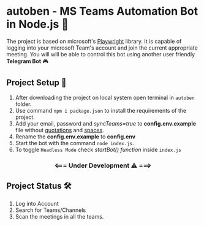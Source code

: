 # autoben - MS Teams Automation Bot in Node.js 🤖
The project is based on microsoft's [Playwright](https://playwright.dev/) library. It is capable of logging into your microsoft Team's account and join the current appropriate meeting. You will will be able to control this bot using another user friendly **Telegram Bot** 🎮

## Project Setup 🔧
1. After downloading the project on local system open terminal in `autoben` folder.
2. Use command `npm i package.json` to install the requirements of the project.
3. Add your email, password and _syncTeams=true_ to **config.env.example** file without <ins>quotations</ins> and <ins>spaces</ins>.
4. Rename the **config.env.example** to **config.env**
5. Start the bot with the command `node index.js`.
6. To toggle `Headless Mode` check _startBot() function_ inside `index.js`


<h3 align="center" > <=== Under Development ⚠ ===> </h3>

## Project Status 🛠
1. Log into Account
2. Search for Teams/Channels
3. Scan the meetings in all the teams.
